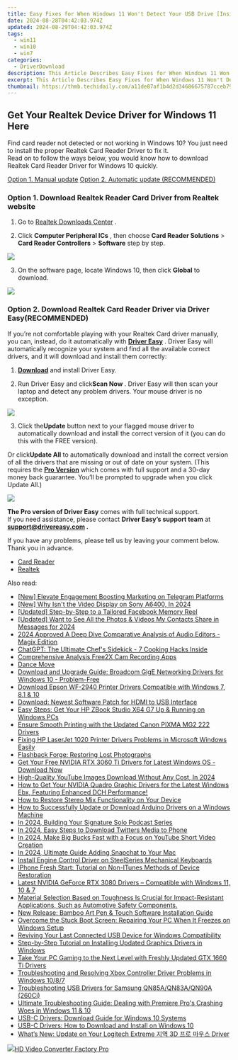 ```yaml
---
title: Easy Fixes for When Windows 11 Won't Detect Your USB Drive [Inside Scoop]
date: 2024-08-28T04:42:03.974Z
updated: 2024-08-29T04:42:03.974Z
tags:
  - win11
  - win10
  - win7
categories:
  - DriverDownload
description: This Article Describes Easy Fixes for When Windows 11 Won't Detect Your USB Drive [Inside Scoop]
excerpt: This Article Describes Easy Fixes for When Windows 11 Won't Detect Your USB Drive [Inside Scoop]
thumbnail: https://thmb.techidaily.com/a11de87af1b4d2d34686675787cceb79fcb33f46366094f6c66ff2c1fbfb8475.jpg
---
```


## Get Your Realtek Device Driver for Windows 11 Here

Find card reader not detected or not working in Windows 10? You just need to install the proper Realtek Card Reader Driver to fix it.  
 Read on to follow the ways below, you would know how to download Realtek Card Reader Driver for Windows 10 quickly.

[Option 1. Manual update](https://tools.techidaily.com/drivereasy/download/)
[Option 2. Automatic update (RECOMMENDED)](https://www.drivereasy.com/knowledge/realtek-card-reader-driver-download-easily-for-windows-10/#2)

### **Option 1\. Download Realtek Reader Card Driver from Realtek website**

 1) Go to [Realtek Downloads Center](http://www.realtek.com/downloads/) .

 2) Click **Computer Peripheral ICs** , then choose **Card Reader Solutions**  \> **Card Reader Controllers**  \> **Software**  step by step.

![](https://images.drivereasy.com/wp-content/uploads/2017/01/11-4.png)

 3) On the software page, locate Windows 10, then click **Global** to download.

![](https://images.drivereasy.com/wp-content/uploads/2017/02/2-8.png)

### **Option 2\. Download Realtek Card Reader Driver via Driver Easy(RECOMMENDED)**

 If you’re not comfortable playing with your Realtek Card driver manually, you can, instead, do it automatically with **[Driver Easy](https://tools.techidaily.com/drivereasy/download/)**  . Driver Easy will automatically recognize your system and find all the available correct drivers, and it will download and install them correctly:

 1) **[Download](https://tools.techidaily.com/drivereasy/download/)**  and install Driver Easy.

 2) Run Driver Easy and click**Scan Now** . Driver Easy will then scan your laptop and detect any problem drivers. Your mouse driver is no exception.

![](https://images.drivereasy.com/wp-content/uploads/2017/02/SCAN.jpg)

 3) Click the**Update** button next to your flagged mouse driver to automatically download and install the correct version of it (you can do this with the FREE version).

 Or click**Update All** to automatically download and install the correct version of all the drivers that are missing or out of date on your system. (This requires the **[Pro Version](https://tools.techidaily.com/drivereasy/download/)**  which comes with full support and a 30-day money back guarantee. You’ll be prompted to upgrade when you click Update All.)

![](https://images.drivereasy.com/wp-content/uploads/2017/02/Realtek-Card-Reader.jpg)

**The Pro version of Driver Easy** comes with full technical support.  
 If you need assistance, please contact **Driver Easy’s support team** at **[support@drivereasy.com](https://tools.techidaily.com/drivereasy/download/) .**

 If you have any problems, please tell us by leaving your comment below. Thank you in advance.

* [Card Reader](https://tools.techidaily.com/drivereasy/download/)
* [Realtek](https://tools.techidaily.com/drivereasy/download/)

<ins class="adsbygoogle"
     style="display:block"
     data-ad-format="autorelaxed"
     data-ad-client="ca-pub-7571918770474297"
     data-ad-slot="1223367746"></ins>



<ins class="adsbygoogle"
     style="display:block"
     data-ad-client="ca-pub-7571918770474297"
     data-ad-slot="8358498916"
     data-ad-format="auto"
     data-full-width-responsive="true"></ins>

<span class="atpl-alsoreadstyle">Also read:</span>
<div><ul>
<li><a href="https://fox-direct.techidaily.com/new-elevate-engagement-boosting-marketing-on-telegram-platforms/"><u>[New] Elevate Engagement  Boosting Marketing on Telegram Platforms</u></a></li>
<li><a href="https://fox-helps.techidaily.com/new-why-isnt-the-video-display-on-sony-a6400-in-2024/"><u>[New] Why Isn't the Video Display on Sony A6400, In 2024</u></a></li>
<li><a href="https://facebook-video-content.techidaily.com/updated-step-by-step-to-a-tailored-facebook-memory-reel/"><u>[Updated] Step-by-Step to a Tailored Facebook Memory Reel</u></a></li>
<li><a href="https://facebook-clips.techidaily.com/updated-want-to-see-all-the-photos-and-videos-my-contacts-share-in-messages-for-2024/"><u>[Updated] Want to See All the Photos & Videos My Contacts Share in Messages for 2024</u></a></li>
<li><a href="https://extra-tips.techidaily.com/2024-approved-a-deep-dive-comparative-analysis-of-audio-editors-magix-edition/"><u>2024 Approved  A Deep Dive  Comparative Analysis of Audio Editors - Magix Edition</u></a></li>
<li><a href="https://tech-hub.techidaily.com/1721865641506-chatgpt-the-ultimate-chefs-sidekick-7-cooking-hacks-inside/"><u>ChatGPT: The Ultimate Chef's Sidekick - 7 Cooking Hacks Inside</u></a></li>
<li><a href="https://on-screen-recording.techidaily.com/comprehensive-analysis-free2x-cam-recording-apps/"><u>Comprehensive Analysis  Free2X Cam Recording Apps</u></a></li>
<li><a href="https://win-amazing.techidaily.com/dance-move/"><u>Dance Move</u></a></li>
<li><a href="https://win-amazing.techidaily.com/download-and-upgrade-guide-broadcom-gige-networking-drivers-for-windows-10-problem-free/"><u>Download and Upgrade Guide: Broadcom GigE Networking Drivers for Windows 10 - Problem-Free</u></a></li>
<li><a href="https://win-amazing.techidaily.com/download-epson-wf-2940-printer-drivers-compatible-with-windows-7-81-and-10/"><u>Download Epson WF-2940 Printer Drivers Compatible with Windows 7, 8.1 & 10</u></a></li>
<li><a href="https://win-amazing.techidaily.com/download-newest-software-patch-for-hdmi-to-usb-interface/"><u>Download: Newest Software Patch for HDMI to USB Interface</u></a></li>
<li><a href="https://win-amazing.techidaily.com/easy-steps-get-your-hp-zbook-studio-x64-g7-up-and-running-on-windows-pcs/"><u>Easy Steps: Get Your HP ZBook Studio X64 G7 Up & Running on Windows PCs</u></a></li>
<li><a href="https://win-amazing.techidaily.com/ensure-smooth-printing-with-the-updated-canon-pixma-mg2-222-drivers/"><u>Ensure Smooth Printing with the Updated Canon PIXMA MG2 222 Drivers</u></a></li>
<li><a href="https://win-amazing.techidaily.com/fixing-hp-laserjet-1020-printer-drivers-problems-in-microsoft-windows-easily/"><u>Fixing HP LaserJet 1020 Printer Drivers Problems in Microsoft Windows Easily</u></a></li>
<li><a href="https://data-wizards.techidaily.com/flashback-forge-restoring-lost-photographs/"><u>Flashback Forge: Restoring Lost Photographs</u></a></li>
<li><a href="https://win-amazing.techidaily.com/get-your-free-nvidia-rtx-3060-ti-drivers-for-latest-windows-os-download-now/"><u>Get Your Free NVIDIA RTX 3060 Ti Drivers for Latest Windows OS - Download Now</u></a></li>
<li><a href="https://facebook-video-share.techidaily.com/high-quality-youtube-images-download-without-any-cost-in-2024/"><u>High-Quality YouTube Images  Download Without Any Cost, In 2024</u></a></li>
<li><a href="https://win-amazing.techidaily.com/1722959634646-how-to-get-your-nvidia-quadro-graphic-drivers-for-the-latest-windows-ebx-featuring-enhanced-dch-performance/"><u>How to Get Your NVIDIA Quadro Graphic Drivers for the Latest Windows Ebx, Featuring Enhanced DCH Performance!</u></a></li>
<li><a href="https://sound-issues.techidaily.com/how-to-restore-stereo-mix-functionality-on-your-device/"><u>How to Restore Stereo Mix Functionality on Your Device</u></a></li>
<li><a href="https://win-amazing.techidaily.com/how-to-successfully-update-or-download-arduino-drivers-on-a-windows-machine/"><u>How to Successfully Update or Download Arduino Drivers on a Windows Machine</u></a></li>
<li><a href="https://extra-hints.techidaily.com/in-2024-building-your-signature-solo-podcast-series/"><u>In 2024, Building Your Signature Solo Podcast Series</u></a></li>
<li><a href="https://twitter-videos.techidaily.com/in-2024-easy-steps-to-download-twitters-media-to-phone/"><u>In 2024, Easy Steps to Download Twitters Media to Phone</u></a></li>
<li><a href="https://youtube-docs.techidaily.com/24-make-big-bucks-fast-with-a-focus-on-youtube-short-video-creation/"><u>In 2024, Make Big Bucks Fast with a Focus on YouTube Short Video Creation</u></a></li>
<li><a href="https://snapchat-videos.techidaily.com/in-2024-ultimate-guide-adding-snapchat-to-your-mac/"><u>In 2024, Ultimate Guide  Adding Snapchat to Your Mac</u></a></li>
<li><a href="https://win-amazing.techidaily.com/install-engine-control-driver-on-steelseries-mechanical-keyboards/"><u>Install Engine Control Driver on SteelSeries Mechanical Keyboards</u></a></li>
<li><a href="https://fake-location.techidaily.com/iphone-fresh-start-tutorial-on-non-itunes-methods-of-device-restoration/"><u>IPhone Fresh Start: Tutorial on Non-ITunes Methods of Device Restoration</u></a></li>
<li><a href="https://win-amazing.techidaily.com/latest-nvidia-geforce-rtx-3080-drivers-compatible-with-windows-11-10-and-7/"><u>Latest NVIDIA GeForce RTX 3080 Drivers – Compatible with Windows 11, 10 & 7</u></a></li>
<li><a href="https://win-amazing.techidaily.com/material-selection-based-on-toughness-is-crucial-for-impact-resistant-applications-such-as-automotive-safety-components/"><u>Material Selection Based on Toughness Is Crucial for Impact-Resistant Applications, Such as Automotive Safety Components.</u></a></li>
<li><a href="https://win-amazing.techidaily.com/new-release-bamboo-art-pen-and-touch-software-installation-guide/"><u>New Release: Bamboo Art Pen & Touch Software Installation Guide</u></a></li>
<li><a href="https://common-error.techidaily.com/overcome-the-stuck-boot-screen-repairing-your-pc-when-it-freezes-on-windows-setup/"><u>Overcome the Stuck Boot Screen: Repairing Your PC When It Freezes on Windows Setup</u></a></li>
<li><a href="https://data-recovery.techidaily.com/reviving-your-last-connected-usb-device-for-windows-compatibility/"><u>Reviving Your Last Connected USB Device for Windows Compatibility</u></a></li>
<li><a href="https://win-amazing.techidaily.com/step-by-step-tutorial-on-installing-updated-graphics-drivers-in-windows/"><u>Step-by-Step Tutorial on Installing Updated Graphics Drivers in Windows</u></a></li>
<li><a href="https://win-amazing.techidaily.com/take-your-pc-gaming-to-the-next-level-with-freshly-updated-gtx-1660-ti-drivers/"><u>Take Your PC Gaming to the Next Level with Freshly Updated GTX 1660 Ti Drivers</u></a></li>
<li><a href="https://win-amazing.techidaily.com/troubleshooting-and-resolving-xbox-controller-driver-problems-in-windows-1087/"><u>Troubleshooting and Resolving Xbox Controller Driver Problems in Windows 10/8/7</u></a></li>
<li><a href="https://win-amazing.techidaily.com/troubleshooting-usb-drivers-for-samsung-qn85aqn83aqn90a-260ci/"><u>Troubleshooting USB Drivers for Samsung QN85A/QN83A/QN90A (260Ci)</u></a></li>
<li><a href="https://win-solutions.techidaily.com/ultimate-troubleshooting-guide-dealing-with-premiere-pros-crashing-woes-in-windows-11-and-10/"><u>Ultimate Troubleshooting Guide: Dealing with Premiere Pro's Crashing Woes in Windows 11 & 10</u></a></li>
<li><a href="https://win-amazing.techidaily.com/usb-c-drivers-download-guide-for-windows-10-systems/"><u>USB-C Drivers: Download Guide for Windows 10 Systems</u></a></li>
<li><a href="https://win-amazing.techidaily.com/usb-c-drivers-how-to-download-and-install-on-windows-10/"><u>USB-C Drivers: How to Download and Install on Windows 10</u></a></li>
<li><a href="https://win-amazing.techidaily.com/whats-new-update-on-your-logitech-extreme-3d-driver/"><u>What’s New: Update on Your Logitech Extreme 지역 3D 프로 마우스 Driver</u></a></li>
</ul></div>

<!-- affiliate ads begin -->
<a href="https://secure.2checkout.com/order/checkout.php?PRODS=4537546&QTY=1&AFFILIATE=108875&CART=1"><img src="https://secure.avangate.com/images/merchant/4b0a0290ad7df100b77e86839989a75e/products/7_copy_2_2_hdpro.png" border="0">HD Video Converter Factory Pro</a>
<!-- affiliate ads end -->